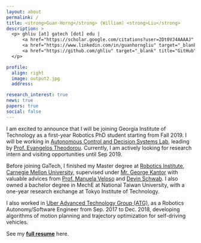 ```yaml
---
layout: about
permalink: /
title: <strong>Guan-Horng</strong> (William) <strong>Liu</strong>
description: >
  <p> ghliu [at] gatech [dot] edu | 
      <a href="https://scholar.google.com/citations?user=2Dt0VJ4AAAAJ" target="_blank" title="Google Scholar"><i class="ai ai-google-scholar"></i> Google Scholar</a> |   
      <a href="https://www.linkedin.com/in/guanhorngliu" target="_blank" title="LinkedIn"><i class="fab fa-linkedin"></i> LinkedIn</a> |
      <a href="https://github.com/ghliu" target="_blank" title="GitHub"><i class="fab fa-github"></i> ghliu</a> 
  </p>

profile:
  align: right
  image: output2.jpg
  address: 

research_interest: true
news: true
papers: true
social: false
---
```


I am excited to announce that I will be joining Georgia Institute of Technology as a first-year Robotics PhD student starting from Fall 2019. I will be working in <a href="http://pwp.gatech.edu/acds/" target="\_blank">Autonomous Control and Decision Systems Lab</a>, leading by <a href="https://scholar.google.com/citations?user=dG9MV7oAAAAJ&amp;hl=en" target="\_blank">Prof. Evangelos Theodorou</a>. Currently, I am actively looking for research intern and visiting opportunities until Sep 2019. 

<!-- My research interest lies broadly under <b>Robot Learning and Control</b>. Specifically, I have researched on Deep (Inverse) Reinforcement Learning, Stochastic Optimal Control, and combing XXX -->

Before joining GaTech, I finished my Master degree at 
<a href="http://ri.cmu.edu/" target="\_blank">Robotics Institute</a>, 
<a href="http://www.cmu.edu/" target="\_blank">Carnegie Mellon University</a>, supervised under 
<a href="http://ri.cmu.edu/ri-faculty/george-a-kantor/" target="\_blank">Mr. George Kantor</a>
with valuable advices from 
<a href="https://www.cs.cmu.edu/~mmv/" target="\_blank">Prof. Manuela Veloso</a>
 and 
<a href="https://devinschwab.com/" target="\_blank">Devin Schwab</a>. 
I also owned a bachelor degree in MechE at National Taiwan University, with a one-year research exchange at 
Tokyo Institute of Technology.
<!-- My research here relates to off-road autonomous navigation for all-terrain vehicle application. Specifically, I worked on deep reinforcement learning, deep imitation learning, and model-predictive planning as my master thesis.  -->

I also worked in 
<a href="https://www.uber.com/info/atg/" target="\_blank">Uber Advanced Technology Group (ATG)</a>, as a Robotics Autonomy/Software Engineer from Sep. 2017 to Dec. 2018, developing algorithms of motion planning and trajectory optimization for self-driving vehicles.

See my 
<a href="" target="\_blank"><b>full resume</b></a> here.
